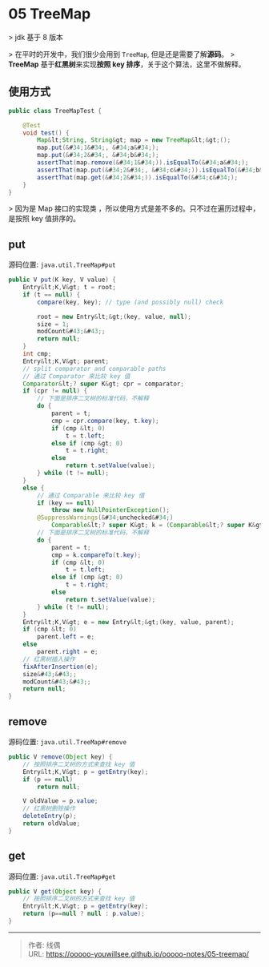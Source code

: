 # 05 TreeMap


&gt; jdk 基于 8 版本

&gt; 在平时的开发中，我们很少会用到 `TreeMap`, 但是还是需要了解**源码**。
&gt; **TreeMap** 基于**红黑树**来实现**按照 key 排序**，关于这个算法，这里不做解释。

## 使用方式

```java
public class TreeMapTest {

    @Test
    void test() {
        Map&lt;String, String&gt; map = new TreeMap&lt;&gt;();
        map.put(&#34;1&#34;, &#34;a&#34;);
        map.put(&#34;2&#34;, &#34;b&#34;);
        assertThat(map.remove(&#34;1&#34;)).isEqualTo(&#34;a&#34;);
        assertThat(map.put(&#34;2&#34;, &#34;c&#34;)).isEqualTo(&#34;b&#34;);
        assertThat(map.get(&#34;2&#34;)).isEqualTo(&#34;c&#34;);
    }
}
```

&gt; 因为是 Map 接口的实现类 ，所以使用方式是差不多的。只不过在遍历过程中，是按照 key 值排序的。

## put

源码位置: `java.util.TreeMap#put`

```java
public V put(K key, V value) {
    Entry&lt;K,V&gt; t = root;
    if (t == null) {
        compare(key, key); // type (and possibly null) check

        root = new Entry&lt;&gt;(key, value, null);
        size = 1;
        modCount&#43;&#43;;
        return null;
    }
    int cmp;
    Entry&lt;K,V&gt; parent;
    // split comparator and comparable paths
    // 通过 Comparator 来比较 key 值
    Comparator&lt;? super K&gt; cpr = comparator;
    if (cpr != null) {
        // 下面是排序二叉树的标准代码，不解释
        do {
            parent = t;
            cmp = cpr.compare(key, t.key);
            if (cmp &lt; 0)
                t = t.left;
            else if (cmp &gt; 0)
                t = t.right;
            else
                return t.setValue(value);
        } while (t != null);
    }
    else {
        // 通过 Comparable 来比较 key 值
        if (key == null)
            throw new NullPointerException();
        @SuppressWarnings(&#34;unchecked&#34;)
            Comparable&lt;? super K&gt; k = (Comparable&lt;? super K&gt;) key;
        // 下面是排序二叉树的标准代码，不解释
        do {
            parent = t;
            cmp = k.compareTo(t.key);
            if (cmp &lt; 0)
                t = t.left;
            else if (cmp &gt; 0)
                t = t.right;
            else
                return t.setValue(value);
        } while (t != null);
    }
    Entry&lt;K,V&gt; e = new Entry&lt;&gt;(key, value, parent);
    if (cmp &lt; 0)
        parent.left = e;
    else
        parent.right = e;
    // 红黑树插入操作
    fixAfterInsertion(e);
    size&#43;&#43;;
    modCount&#43;&#43;;
    return null;
}
```

## remove

源码位置: `java.util.TreeMap#remove`

```java
public V remove(Object key) {
    // 按照排序二叉树的方式来查找 key 值
    Entry&lt;K,V&gt; p = getEntry(key);
    if (p == null)
        return null;

    V oldValue = p.value;
    // 红黑树删除操作
    deleteEntry(p);
    return oldValue;
}
```

## get

源码位置: `java.util.TreeMap#get`

```java
public V get(Object key) {
    // 按照排序二叉树的方式来查找 key 值
    Entry&lt;K,V&gt; p = getEntry(key);
    return (p==null ? null : p.value);
}
```

---

> 作者: 线偶  
> URL: https://ooooo-youwillsee.github.io/ooooo-notes/05-treemap/  

